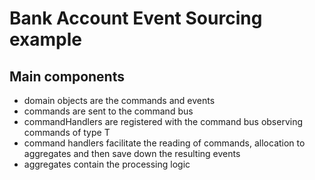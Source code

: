 # Bank Account Event Sourcing example

## Main components
 - domain objects are the commands and events
 - commands are sent to the command bus
 - commandHandlers are registered with the command bus observing commands of type T
 - command handlers facilitate the reading of commands, allocation to aggregates and then save down the resulting events
 - aggregates contain the processing logic


